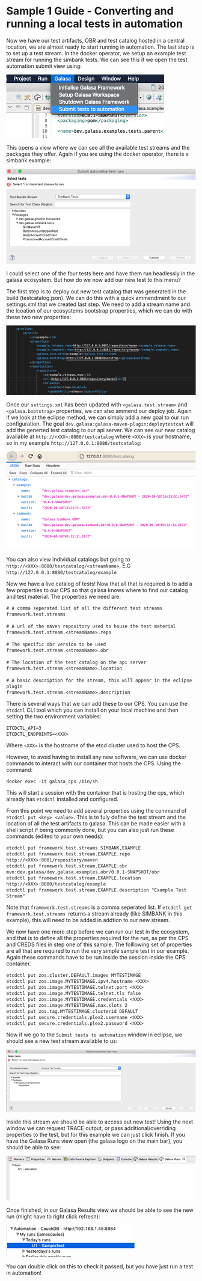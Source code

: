 # Sample 1 Guide - Converting and running a local tests in automation

Now we have our test artifacts, OBR and test catalog hosted in a central location, we are almost ready to start running in automation. The last step is to set up a test stream. In the docker operator, we setup an example test stream for running the simbank tests. We can see this if we open the test automation submit view using:

![submit](./images/submit.png)

This opens a view where we can see all the available test streams and the packages they offer. Again if you are using the docker operator, there is a simbank example:

![simbank stream](./images/simbank-stream.png)

I could select one of the four tests here and have them run headlessly in the galasa ecosystem. But how do we now add our new test to this menu?

The first step is to deploy out new test catalog that was generated in the build (testcatalog.json). We can do this with a quick ammendment to our settings.xml that we created last step. We need to add a stream name and the lcoation of our ecosystems bootstrap properties, which we can do with these two new properties:

![settings.xml](./images/deploy-testcatalog.png)

Once our `settings.xml` has been updated with `<galasa.test.stream>` and `<galasa.bootstrap>` properties, we can also ammend our deploy job. Again if we  look at the eclipse method, we can simply add a new goal to our run configuration. The goal `dev.galasa:galasa-maven-plugin:deploytestcat` will add the generted test catalog to our api server. We can see our new catalog available at `http://<XXX>:8080/testcatalog` where `<XXX>` is your hostname, so in my example `http://127.0.0.1:8080/testcatalog`:

![](./images/catalogs.png)

You can also view individual catalogs but going to `http://<XXX>:8080/testcatalog/<streamName>`, E.G `http://127.0.0.1:8080/testcatalog/example`

Now we have a live catalog of tests! Now that all that is required is to add a few properties to our CPS so that galasa knows where to find our catalog and test material. The properties we need are:
```
# A comma seperated list of all the different test streams
framework.test.streams

# A url of the maven repository used to house the test material
framework.test.stream.<streamName>.repo

# The specific obr version to be used
framework.test.stream.<streamName>.obr

# The location of the test catalog on the api server
framework.test.stream.<streamName>.location

# A basic description for the stream, this will appear in the eclipse plugin
framework.test.stream.<streamName>.description
```
There is several ways that we can add these to our CPS. You can use the `etcdctl` CLI tool which you can install on your local machine and then setting the two environment variables:

```
ETCDCTL_API=3
ETCDCTL_ENDPOINTS=<XXX>
```

Where `<XXX>` is the hostname of the etcd cluster used to host the CPS.

However, to avoid having to install any new software, we can use docker commands to interact with our container that hosts the CPS. Using the command:

```
docker exec -it galasa_cps /bin/sh
```
This will start a session with the container that is hosting the cps, which already has `etcdctl` installed and configured.

From this point we need to add several properties using the command of `etcdctl put <key> <value>`. This is to fuly define the test stream and the location of all the test artifacts to galasa. This can be made easier with a shell script if being commonly done, but you can also just run these commands (edited to your own needs):

```
etcdctl put framework.test.streams SIMBANK,EXAMPLE
etcdctl put framework.test.stream.EXAMPLE.repo http://<XXX>:8081/repository/maven
etcdctl put framework.test.stream.EXAMPLE.obr mvn:dev.galasa/dev.galasa.examples.obr/0.0.1-SNAPSHOT/obr
etcdctl put framework.test.stream.EXAMPLE.location http://<XXX>:8080/testcatalog/example
etcdctl put framework.test.stream.EXAMPLE.description "Example Test Stream"
```

Note that `framework.test.streams` is a comma seperated list. If `etcdctl get framework.test.streams `returns a stream already (like SIMBANK in this example), this will need to be added in addtion to our new stream.

We now have one more step before we can run our test in the ecosystem, and that is to define all the properties required for the run, as per the CPS and CREDS files in step one of this sample. The folllowing set of properties are all that are required to run the very simple sample test in our example. Again these commands have to be run inside the session inside the CPS container.

```
etcdctl put zos.cluster.DEFAULT.images MYTESTIMAGE
etcdctl put zos.image.MYTESTIMAGE.ipv4.hostname <XXX>
etcdctl put zos.image.MYTESTIMAGE.telnet.port <XXX>
etcdctl put zos.image.MYTESTIMAGE.telnet.tls false
etcdctl put zos.image.MYTESTIMAGE.credentials <XXX>
etcdctl put zos.image.MYTESTIMAGE.max.slots 2
etcdctl put zos.tag.MYTESTIMAGE.clusterid DEFAULT
etcdctl put secure.credentials.plex2.username <XXX>
etcdctl put secure.credentials.plex2.password <XXX>
```

Now if we go to the `Submit tests to automation` window in eclipse, we should see a new test stream available to us:

![stream](./images/example-stream.png)

Inside this stream we should be able to access out new test! Using the next window we can request TRACE output, or pass additional/overriding properties to the test, but for this example we can just click finish. If you have the Galasa Runs view open (the galasa logo on the main bar), you should be able to see: 

![running](./images/allocated.png)

Once finished, in our Galasa Results view we should be able to see the new run (might have to right click refresh):

![](./images/results.png)

You can double click on this to check it passed, but you have just run a test in automation!
